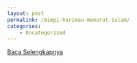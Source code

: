 ```yaml
---
layout: post
permalink: /mimpi-harimau-menurut-islam/
categories:
    - Uncategorized
---
```


[Baca Selengkapnya](/06)